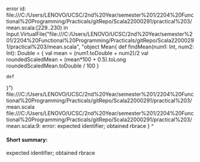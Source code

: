 error id: file:///C:/Users/LENOVO/UCSC/2nd%20Year/semester%201/2204%20Functional%20Programming/Practicals/gitRepo/Scala22000291/practical%203/mean.scala:[229..230) in Input.VirtualFile("file:///C:/Users/LENOVO/UCSC/2nd%20Year/semester%201/2204%20Functional%20Programming/Practicals/gitRepo/Scala22000291/practical%203/mean.scala", "object Mean{
    def findMean(num1: Int, num2: Int): Double = {
        val mean = (num1.toDouble + num2)/2
        val roundedScaledMean = (mean*100 + 0.5).toLong
        roundedScaledMean.toDouble / 100
    }

    def 
}")
file:///C:/Users/LENOVO/UCSC/2nd%20Year/semester%201/2204%20Functional%20Programming/Practicals/gitRepo/Scala22000291/practical%203/mean.scala
file:///C:/Users/LENOVO/UCSC/2nd%20Year/semester%201/2204%20Functional%20Programming/Practicals/gitRepo/Scala22000291/practical%203/mean.scala:9: error: expected identifier; obtained rbrace
}
^
#### Short summary: 

expected identifier; obtained rbrace